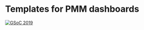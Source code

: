 # Templates for PMM dashboards 

[![GSoC 2019](https://developers.google.com/open-source/gsoc/resources/downloads/GSoC-logo-horizontal-800.png)](https://www.percona.com/googlesummerofcode2019)


